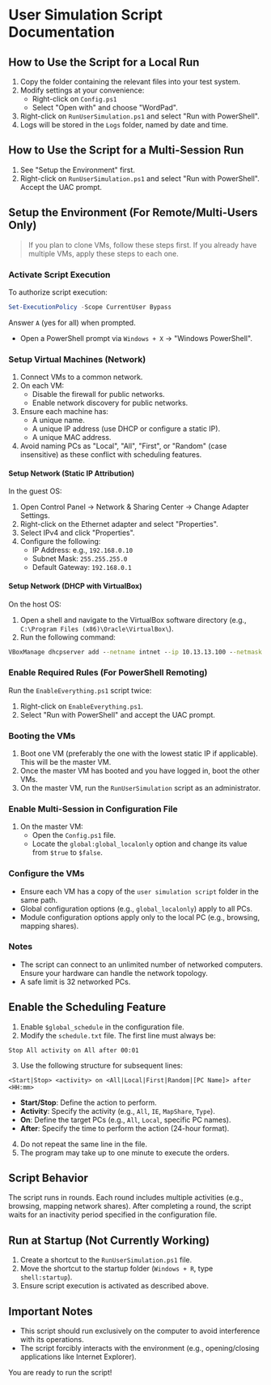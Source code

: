 # User Simulation Script Documentation

## How to Use the Script for a Local Run

1. Copy the folder containing the relevant files into your test system.
2. Modify settings at your convenience:
   - Right-click on `Config.ps1`
   - Select "Open with" and choose "WordPad".
3. Right-click on `RunUserSimulation.ps1` and select "Run with PowerShell".
4. Logs will be stored in the `Logs` folder, named by date and time.

## How to Use the Script for a Multi-Session Run

1. See "Setup the Environment" first.
2. Right-click on `RunUserSimulation.ps1` and select "Run with PowerShell". Accept the UAC prompt.

## Setup the Environment (For Remote/Multi-Users Only)

> If you plan to clone VMs, follow these steps first. If you already have multiple VMs, apply these steps to each one.

### Activate Script Execution

To authorize script execution:

```powershell
Set-ExecutionPolicy -Scope CurrentUser Bypass
```

Answer `A` (yes for all) when prompted.

- Open a PowerShell prompt via `Windows + X` -> "Windows PowerShell".

### Setup Virtual Machines (Network)

1. Connect VMs to a common network.
2. On each VM:
   - Disable the firewall for public networks.
   - Enable network discovery for public networks.
3. Ensure each machine has:
   - A unique name.
   - A unique IP address (use DHCP or configure a static IP).
   - A unique MAC address.
4. Avoid naming PCs as "Local", "All", "First", or "Random" (case insensitive) as these conflict with scheduling features.

#### Setup Network (Static IP Attribution)

In the guest OS:

1. Open Control Panel -> Network & Sharing Center -> Change Adapter Settings.
2. Right-click on the Ethernet adapter and select "Properties".
3. Select IPv4 and click "Properties".
4. Configure the following:
   - IP Address: e.g., `192.168.0.10`
   - Subnet Mask: `255.255.255.0`
   - Default Gateway: `192.168.0.1`

#### Setup Network (DHCP with VirtualBox)

On the host OS:

1. Open a shell and navigate to the VirtualBox software directory (e.g., `C:\Program Files (x86)\Oracle\VirtualBox\`).
2. Run the following command:

```cmd
VBoxManage dhcpserver add --netname intnet --ip 10.13.13.100 --netmask 255.255.255.0 --lowerip 10.13.13.101 --upperip 10.13.13.254 --enable
```

### Enable Required Rules (For PowerShell Remoting)

Run the `EnableEverything.ps1` script twice:

1. Right-click on `EnableEverything.ps1`.
2. Select "Run with PowerShell" and accept the UAC prompt.

### Booting the VMs

1. Boot one VM (preferably the one with the lowest static IP if applicable). This will be the master VM.
2. Once the master VM has booted and you have logged in, boot the other VMs.
3. On the master VM, run the `RunUserSimulation` script as an administrator.

### Enable Multi-Session in Configuration File

1. On the master VM:
   - Open the `Config.ps1` file.
   - Locate the `global:global_localonly` option and change its value from `$true` to `$false`.

### Configure the VMs

- Ensure each VM has a copy of the `user simulation script` folder in the same path.
- Global configuration options (e.g., `global_localonly`) apply to all PCs.
- Module configuration options apply only to the local PC (e.g., browsing, mapping shares).

### Notes

- The script can connect to an unlimited number of networked computers. Ensure your hardware can handle the network topology.
- A safe limit is 32 networked PCs.

## Enable the Scheduling Feature

1. Enable `$global_schedule` in the configuration file.
2. Modify the `schedule.txt` file. The first line must always be:

```
Stop All activity on All after 00:01
```

3. Use the following structure for subsequent lines:

```
<Start|Stop> <activity> on <All|Local|First|Random|[PC Name]> after <HH:mm>
```

   - **Start/Stop**: Define the action to perform.
   - **Activity**: Specify the activity (e.g., `All`, `IE`, `MapShare`, `Type`).
   - **On**: Define the target PCs (e.g., `All`, `Local`, specific PC names).
   - **After**: Specify the time to perform the action (24-hour format).

4. Do not repeat the same line in the file.
5. The program may take up to one minute to execute the orders.

## Script Behavior

The script runs in rounds. Each round includes multiple activities (e.g., browsing, mapping network shares). After completing a round, the script waits for an inactivity period specified in the configuration file.

## Run at Startup (Not Currently Working)

1. Create a shortcut to the `RunUserSimulation.ps1` file.
2. Move the shortcut to the startup folder (`Windows + R`, type `shell:startup`).
3. Ensure script execution is activated as described above.

## Important Notes

- This script should run exclusively on the computer to avoid interference with its operations.
- The script forcibly interacts with the environment (e.g., opening/closing applications like Internet Explorer).

You are ready to run the script!